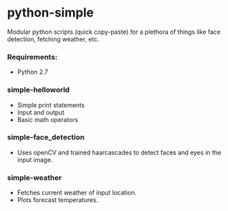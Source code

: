 # python-simple
Modular python scripts (quick copy-paste) for a plethora of things like face detection, fetching weather, etc.

### Requirements:
- Python 2.7

### simple-helloworld
- Simple print statements
- Input and output
- Basic math operators


### simple-face_detection
- Uses openCV and trained haarcascades to detect faces and eyes in the input image.

### simple-weather
- Fetches current weather of input location.
- Plots forecast temperatures.

